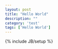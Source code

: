 ```yaml
---
layout: post
title: "Hello World"
description: ""
category: 'test'
tags: ['Hello World']
---
```

{% include JB/setup %}
